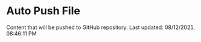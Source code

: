 # Auto Push File

Content that will be pushed to GitHub repository.
Last updated: 08/12/2025, 08:46:11 PM